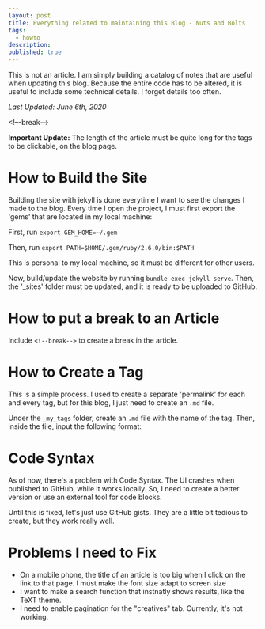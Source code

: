 ```yaml
---
layout: post
title: Everything related to maintaining this Blog - Nuts and Bolts
tags:
  - howto
description:
published: true
---
```


This is not an article. I am simply building a catalog of notes that are useful when updating this blog. Because the entire code has to be altered, it is useful to include some technical details. I forget details too often.

*Last Updated: June 6th, 2020*

<!–-break-–>

**Important Update:** The length of the article must be quite long for the tags to be clickable, on the blog page.

# How to Build the Site
Building the site with jekyll is done everytime I want to see the changes I made to the blog.
Every time I open the project, I must first export the 'gems' that are located in my local machine:

First, run
`export GEM_HOME=~/.gem`

Then, run
`export PATH=$HOME/.gem/ruby/2.6.0/bin:$PATH`

This is personal to my local machine, so it must be different for other users.

Now, build/update the website by running `bundle exec jekyll serve`. Then, the '_sites' folder must be updated, and it is ready to be uploaded to GitHub.

# How to put a break to an Article

Include `<!--break-->` to create a break in the article.

# How to Create a Tag

This is a simple process. I used to create a separate 'permalink' for each and every tag, but for this blog, I just need to create an `.md` file.

Under the `_my_tags` folder, create an `.md` file with the name of the tag.
Then, inside the file, input the following format:

<script src="https://gist.github.com/SangwookCheon/c56017d6abc92980193b3f4e479fc941.js"></script>

# Code Syntax
As of now, there's a problem with Code Syntax. The UI crashes when published to GitHub, while it works locally. So, I need to create a better version or use an external tool for code blocks.

Until this is fixed, let's just use GitHub gists. They are a little bit tedious to create, but they work really well.

# Problems I need to Fix
* On a mobile phone, the title of an article is too big when I click on the link to that page. I must make the font size adapt to screen size
* I want to make a search function that instnatly shows results, like the TeXT theme.
* I need to enable pagination for the "creatives" tab. Currently, it's not working.
